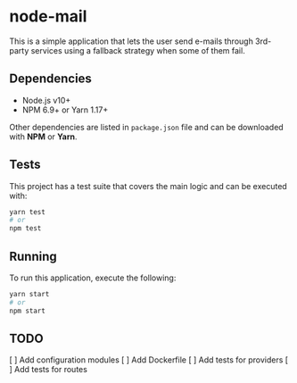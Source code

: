 # node-mail

This is a simple application that lets the user send e-mails through 3rd-party services using a fallback strategy when some of them fail.

## Dependencies

- Node.js v10+
- NPM 6.9+ or Yarn 1.17+

Other dependencies are listed in `package.json` file and can be downloaded with **NPM** or **Yarn**.

## Tests

This project has a test suite that covers the main logic and can be executed with:

```sh
yarn test
# or
npm test
```

## Running

To run this application, execute the following:

```sh
yarn start
# or
npm start
```

## TODO

[ ] Add configuration modules
[ ] Add Dockerfile
[ ] Add tests for providers
[ ] Add tests for routes

